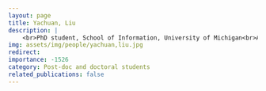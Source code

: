 ```yaml
---
layout: page
title: Yachuan, Liu
description: |
    <br>PhD student, School of Information, University of Michigan<br>Aug 2020 -- Present
img: assets/img/people/yachuan,liu.jpg
redirect: 
importance: -1526
category: Post-doc and doctoral students
related_publications: false
---
```

